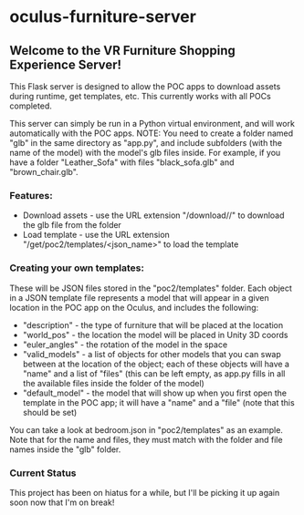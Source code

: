 # oculus-furniture-server

## Welcome to the VR Furniture Shopping Experience Server!
This Flask server is designed to allow the POC apps to download assets during runtime, get templates, etc. 
This currently works with all POCs completed.

This server can simply be run in a Python virtual environment, and will work automatically with the POC apps. 
NOTE: You need to create a folder named "glb" in the same directory as "app.py", and include subfolders (with the name of the model) with the model's glb files inside. For example, if you have a folder "Leather_Sofa" with files "black_sofa.glb" and "brown_chair.glb".

### Features:
- Download assets - use the URL extension "/download/<foldername>/<filename>" to download the glb file from the folder
- Load template - use the URL extension "/get/poc2/templates/<json_name>" to load the template

### Creating your own templates:
These will be JSON files stored in the "poc2/templates" folder. Each object in a JSON template file represents a model that will appear in a given location in the POC app on the Oculus, and includes the following:
- "description" - the type of furniture that will be placed at the location
- "world_pos" - the location the model will be placed in Unity 3D coords
- "euler_angles" - the rotation of the model in the space
- "valid_models" - a list of objects for other models that you can swap between at the location of the object; each of these objects will have a "name" and a list of "files" (this can be left empty, as app.py fills in all the available files inside the folder of the model)
- "default_model" - the model that will show up when you first open the template in the POC app; it will have a "name" and a "file" (note that this should be set)

You can take a look at bedroom.json in "poc2/templates" as an example. Note that for the name and files, they must match with the folder and file names inside the "glb" folder.

### Current Status
This project has been on hiatus for a while, but I'll be picking it up again soon now that I'm on break!
